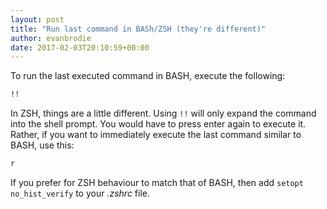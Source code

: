 ```yaml
---
layout: post
title: "Run last command in BASh/ZSH (they're different)"
author: evanbrodie
date: 2017-02-03T20:10:59+00:00
---
```


To run the last executed command in BASH, execute the following:

```sh
!!
```

In ZSH, things are a little different. Using `!!` will only expand the command into the shell prompt. You would have to press enter again to execute it. Rather, if you want to immediately execute the last command similar to BASH, use this:

```sh
r
```

If you prefer for ZSH behaviour to match that of BASH, then add `setopt no_hist_verify` to your *.zshrc* file.
